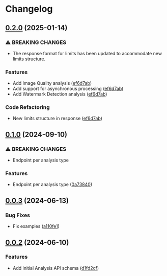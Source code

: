 # Changelog

## [0.2.0](https://github.com/CloudinaryLtd/public-interfaces/compare/analysis-api-v0.1.0...analysis-api-v0.2.0) (2025-01-14)


### ⚠ BREAKING CHANGES

* The response format for limits has been updated to accommodate new limits structure.

### Features

* Add Image Quality analysis ([ef6d7ab](https://github.com/CloudinaryLtd/public-interfaces/commit/ef6d7abef6bf876c0afde649ffe3e64f66411503))
* Add support for asynchronous processing ([ef6d7ab](https://github.com/CloudinaryLtd/public-interfaces/commit/ef6d7abef6bf876c0afde649ffe3e64f66411503))
* Add Watermark Detection analysis ([ef6d7ab](https://github.com/CloudinaryLtd/public-interfaces/commit/ef6d7abef6bf876c0afde649ffe3e64f66411503))


### Code Refactoring

* New limits structure in response ([ef6d7ab](https://github.com/CloudinaryLtd/public-interfaces/commit/ef6d7abef6bf876c0afde649ffe3e64f66411503))

## [0.1.0](https://github.com/CloudinaryLtd/public-interfaces/compare/analysis-api-v0.0.3...analysis-api-v0.1.0) (2024-09-10)


### ⚠ BREAKING CHANGES

* Endpoint per analysis type

### Features

* Endpoint per analysis type ([0a73840](https://github.com/CloudinaryLtd/public-interfaces/commit/0a7384013d9605d7e05a6e3c34861d19435d504a))

## [0.0.3](https://github.com/CloudinaryLtd/public-interfaces/compare/analysis-api-v0.0.2...analysis-api-v0.0.3) (2024-06-13)


### Bug Fixes

* Fix examples ([a110fe1](https://github.com/CloudinaryLtd/public-interfaces/commit/a110fe173aa245424b5aefd264ab09e64e61a7b2))

## [0.0.2](https://github.com/CloudinaryLtd/public-interfaces/compare/analysis-api-v0.0.1...analysis-api-v0.0.2) (2024-06-10)


### Features

* Add initial Analysis API schema ([d1fd2cf](https://github.com/CloudinaryLtd/public-interfaces/commit/d1fd2cf442b000b961c16e50d218e84dfbcfc71a))
